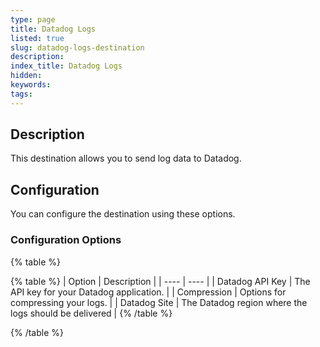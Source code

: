 ```yaml
---
type: page
title: Datadog Logs
listed: true
slug: datadog-logs-destination
description: 
index_title: Datadog Logs
hidden: 
keywords: 
tags: 
---
```



## Description

This destination allows you to send log data to Datadog.

## Configuration

You can configure the destination using these options.

### Configuration Options

{% table %}

{% table %}
| Option | Description | 
| ---- | ---- | 
| Datadog API Key | The API key for your Datadog application. | 
| Compression | Options for compressing your logs. | 
| Datadog Site | The Datadog region where the logs should be delivered | 
{% /table %}

{% /table %}